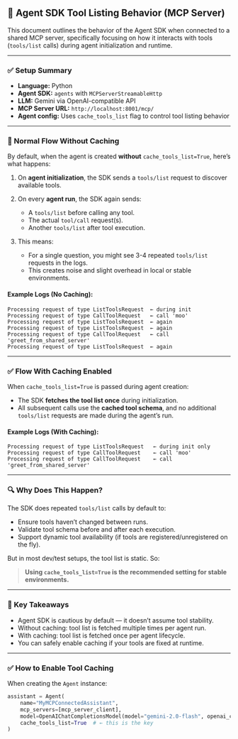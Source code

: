 ## 🧪 Agent SDK Tool Listing Behavior (MCP Server)

This document outlines the behavior of the Agent SDK when connected to a shared MCP server, specifically focusing on how it interacts with tools (`tools/list` calls) during agent initialization and runtime.

---

### ✅ Setup Summary

* **Language:** Python
* **Agent SDK:** `agents` with `MCPServerStreamableHttp`
* **LLM:** Gemini via OpenAI-compatible API
* **MCP Server URL:** `http://localhost:8001/mcp/`
* **Agent config:** Uses `cache_tools_list` flag to control tool listing behavior

---

### 🔁 Normal Flow Without Caching

By default, when the agent is created **without** `cache_tools_list=True`, here’s what happens:

1. On **agent initialization**, the SDK sends a `tools/list` request to discover available tools.
2. On every **agent run**, the SDK again sends:

   * A `tools/list` before calling any tool.
   * The actual `tool/call` request(s).
   * Another `tools/list` after tool execution.
3. This means:

   * For a single question, you might see 3-4 repeated `tools/list` requests in the logs.
   * This creates noise and slight overhead in local or stable environments.

#### Example Logs (No Caching):

```
Processing request of type ListToolsRequest  ← during init
Processing request of type CallToolRequest   ← call 'moo'
Processing request of type ListToolsRequest  ← again
Processing request of type ListToolsRequest  ← again
Processing request of type CallToolRequest   ← call 'greet_from_shared_server'
Processing request of type ListToolsRequest  ← again
```

---

### ✅ Flow With Caching Enabled

When `cache_tools_list=True` is passed during agent creation:

* The SDK **fetches the tool list once** during initialization.
* All subsequent calls use the **cached tool schema**, and no additional `tools/list` requests are made during the agent’s run.

#### Example Logs (With Caching):

```
Processing request of type ListToolsRequest   ← during init only
Processing request of type CallToolRequest    ← call 'moo'
Processing request of type CallToolRequest    ← call 'greet_from_shared_server'
```

---

### 🔍 Why Does This Happen?

The SDK does repeated `tools/list` calls by default to:

* Ensure tools haven’t changed between runs.
* Validate tool schema before and after each execution.
* Support dynamic tool availability (if tools are registered/unregistered on the fly).

But in most dev/test setups, the tool list is static. So:

> **Using `cache_tools_list=True` is the recommended setting for stable environments.**

---

### 🧠 Key Takeaways

* Agent SDK is cautious by default — it doesn’t assume tool stability.
* Without caching: tool list is fetched multiple times per agent run.
* With caching: tool list is fetched once per agent lifecycle.
* You can safely enable caching if your tools are fixed at runtime.

---

### ✅ How to Enable Tool Caching

When creating the `Agent` instance:

```python
assistant = Agent(
    name="MyMCPConnectedAssistant",
    mcp_servers=[mcp_server_client],
    model=OpenAIChatCompletionsModel(model="gemini-2.0-flash", openai_client=client),
    cache_tools_list=True  # ← this is the key
)
```
